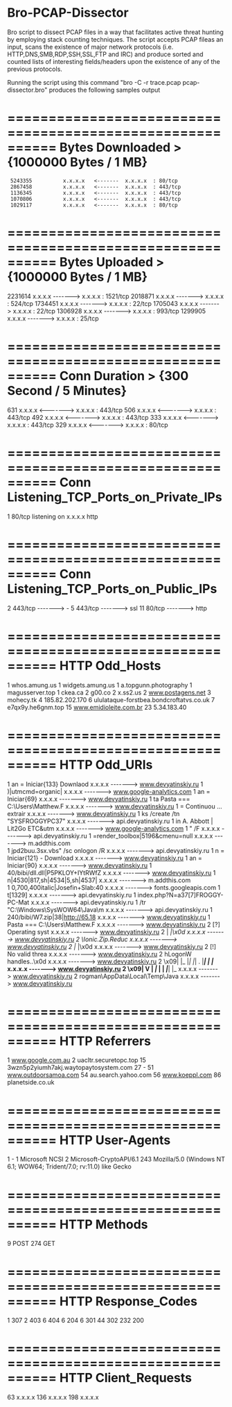 # Bro-PCAP-Dissector
Bro script to dissect PCAP files in a way that facilitates active threat hunting by employing stack counting techniques. The script accepts PCAP fileas an input, scans the existence of major network protocols (i.e. HTTP,DNS,SMB,RDP,SSH,SSL,FTP and IRC) and produce sorted and counted lists of interesting fields/headers upon the existence of any of the previous protocols.

Running the script using this command "bro -C -r trace.pcap pcap-dissector.bro" produces the following samples output


==========================================================
Bytes Downloaded > {1000000 Bytes / 1 MB}
==========================================================
 
     5243355          x.x.x.x   <-------  x.x.x.x  : 80/tcp
     2867458          x.x.x.x   <-------  x.x.x.x  : 443/tcp
     1136345          x.x.x.x   <-------  x.x.x.x  : 443/tcp
     1070806          x.x.x.x   <-------  x.x.x.x  : 443/tcp
     1029117          x.x.x.x   <-------  x.x.x.x  : 80/tcp
 
==========================================================
Bytes Uploaded > {1000000 Bytes / 1 MB}
==========================================================
 
2231614               x.x.x.x      -------> x.x.x.x  : 1521/tcp
2018871               x.x.x.x      -------> x.x.x.x  : 524/tcp
1734451               x.x.x.x      -------> x.x.x.x  : 22/tcp
1705043               x.x.x.x      -------> x.x.x.x  : 22/tcp
1306928               x.x.x.x      -------> x.x.x.x  : 993/tcp
1299905               x.x.x.x      -------> x.x.x.x  : 25/tcp


==========================================================
Conn Duration > {300 Second / 5 Minutes}
==========================================================
 
631                   x.x.x.x   <------->     x.x.x.x   : 443/tcp
506                   x.x.x.x   <------->     x.x.x.x   : 443/tcp
492                   x.x.x.x   <------->     x.x.x.x   : 443/tcp
333                   x.x.x.x   <------->     x.x.x.x   : 443/tcp
329                   x.x.x.x   <------->     x.x.x.x   : 80/tcp  
 
 
==========================================================
Conn Listening_TCP_Ports_on_Private_IPs
==========================================================
 
1             80/tcp    listening on  x.x.x.x         http
 
 
 
==========================================================
Conn Listening_TCP_Ports_on_Public_IPs
==========================================================
 
2             443/tcp   -------> -
5             443/tcp   -------> ssl
11            80/tcp    -------> http
 

==========================================================
HTTP Odd_Hosts
==========================================================
 
1             whos.amung.us
1             widgets.amung.us
1             a.topgunn.photography
1             magusserver.top
1             ckea.ca
2             g00.co
2             x.ss2.us
2             www.postagens.net
3             mohecy.tk
4             185.82.202.170
6             ululataque-forstbea.bondcroftatvs.co.uk
7             e7qx9y.he6gnm.top
15            www.emidioleite.com.br
23            5.34.183.40


==========================================================
HTTP Odd_URIs
==========================================================
 
1             an =    Iniciar{133}  Downlaod                                         x.x.x.x       ------->  www.devyatinskiy.ru
1             )|utmcmd=organic|                                                      x.x.x.x       ------->  www.google-analytics.com
1             an =    Iniciar{69}                                                    x.x.x.x       ------->  www.devyatinskiy.ru
1             ta Pasta === C:\Users\Matthew.F                                        x.x.x.x       ------->  www.devyatinskiy.ru
1             =    Continuou ... extrair                                             x.x.x.x       ------->  www.devyatinskiy.ru
1             ks /create /tn "SYSFROGGYPC37"                                         x.x.x.x       ------->  api.devyatinskiy.ru
1             in A. Abbott | Lit2Go ETC&utm                                          x.x.x.x       ------->  www.google-analytics.com
1             " /F                                                                   x.x.x.x       ------->  api.devyatinskiy.ru
1             =render_toolbox|5196&cmenu=null                                        x.x.x.x       ------->  m.addthis.com   
1             jpd2buu.3sx.vbs" /sc onlogon /R                                        x.x.x.x       ------->  api.devyatinskiy.ru
1             n =     Iniciar{121} - Download                                        x.x.x.x       ------->  www.devyatinskiy.ru
1             an =    Iniciar{90}                                                    x.x.x.x       ------->  www.devyatinskiy.ru
1             40/bibi/dll.dll|P5PKLOY+IYtRWfZ                                        x.x.x.x       ------->  www.devyatinskiy.ru
1             n|4530|817,sh|4534|5,sh|4537|                                          x.x.x.x       ------->  m.addthis.com   
1             0,700,400italic|Josefin+Slab:40                                        x.x.x.x       ------->  fonts.googleapis.com
1             t[1329]                                                                x.x.x.x       ------->  api.devyatinskiy.ru
1             index.php?N=a37[7]FROGGY-PC-Mat                                        x.x.x.x       ------->  api.devyatinskiy.ru
1             /tr "C:\Windows\SysWOW64\Java\m                                        x.x.x.x       ------->  api.devyatinskiy.ru
1             240/bibi/W7.zip|38|http://65.18                                        x.x.x.x       ------->  www.devyatinskiy.ru
1                Pasta === C:\Users\Matthew.F                                        x.x.x.x       ------->  www.devyatinskiy.ru
2             [?] Operating syst                                                     x.x.x.x       ------->  www.devyatinskiy.ru
2               |  _|\x0d                                                            x.x.x.x       ------->  www.devyatinskiy.ru
2             \Ionic.Zip.Reduc                                                       x.x.x.x       ------->  www.devyatinskiy.ru
2               |_  |\x0d                                                            x.x.x.x       ------->  www.devyatinskiy.ru
2             [!] No valid threa                                                     x.x.x.x       ------->  www.devyatinskiy.ru
2             hLogonW handles..\x0d                                                  x.x.x.x       ------->  www.devyatinskiy.ru
2             \x09|     |_  |_| |_| . |___| | |_                                     x.x.x.x       ------->  www.devyatinskiy.ru
2             \x09|  V  |  _|_  | |  _|___|   |_                                     x.x.x.x       ------->  www.devyatinskiy.ru
2             rogman\AppData\Local\Temp\Java                                         x.x.x.x       ------->  www.devyatinskiy.ru

==========================================================
HTTP Referrers
==========================================================
 
1             www.google.com.au
2             uacltr.securetopc.top
15            3wzn5p2yiumh7akj.waytopaytosystem.com
27            -
51            www.outdoorsamoa.com
54            au.search.yahoo.com
56            www.koeppl.com
86            planetside.co.uk
 
 
==========================================================
HTTP User-Agents
==========================================================
 
1             -
1             Microsoft NCSI
2             Microsoft-CryptoAPI/6.1
243           Mozilla/5.0 (Windows NT 6.1; WOW64; Trident/7.0; rv:11.0) like Gecko


==========================================================
HTTP Methods
==========================================================
 
9             POST
274           GET
 
==========================================================
HTTP Response_Codes
==========================================================
 
1             307
2             403
6             404
6             204
6             301
44            302
232           200
 
 
==========================================================
HTTP Client_Requests
==========================================================
 
63            x.x.x.x
136           x.x.x.x
198           x.x.x.x


 
  

